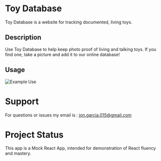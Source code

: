 # Toy Database

Toy Database is a website for tracking documented, living toys.

## Description

Use Toy Database to help keep photo proof of living and talking toys. If you find one, take a picture and add it to our online database!

## Usage
![Example Use](https://media.giphy.com/media/BWHMOSs7bQrV6OulLk/giphy.gif)


# Support
For questions or issues my email is : jon.garcia.015@gmail.com

# Project Status
This app is a Mock React App, intended for demonstration of React fluency and mastery.
